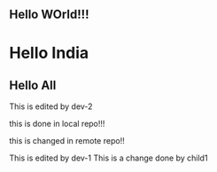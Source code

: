 ## Hello WOrld!!!
#  Hello India
## Hello All
This is edited by dev-2

this is done in local repo!!!

this is changed in remote repo!!

This is edited by dev-1
This is a change done by child1

